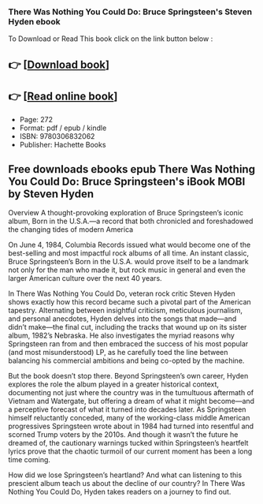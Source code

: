 ### There Was Nothing You Could Do: Bruce Springsteen's Steven Hyden ebook

To Download or Read This book click on the link button below :

## 👉  [**[Download book](http://filesbooks.info/download.php?group=book&from=github.com&id=709138&lnk=1065 "Download book")**]

## 👉  [**[Read online book](http://filesbooks.info/download.php?group=book&from=github.com&id=709138&lnk=1065 "Read online book")**]


* Page: 272
* Format: pdf / epub / kindle
* ISBN: 9780306832062
* Publisher: Hachette Books



## Free downloads ebooks epub There Was Nothing You Could Do: Bruce Springsteen's iBook MOBI by Steven Hyden


Overview
A thought-provoking exploration of Bruce Springsteen’s iconic album, Born in the U.S.A.—a record that both chronicled and foreshadowed the changing tides of modern America
 
 On June 4, 1984, Columbia Records issued what would become one of the best-selling and most impactful rock albums of all time. An instant classic, Bruce Springsteen’s Born in the U.S.A. would prove itself to be a landmark not only for the man who made it, but rock music in general and even the larger American culture over the next 40 years.  
 
 In There Was Nothing You Could Do, veteran rock critic Steven Hyden shows exactly how this record became such a pivotal part of the American tapestry. Alternating between insightful criticism, meticulous journalism, and personal anecdotes, Hyden delves into the songs that made—and didn’t make—the final cut, including the tracks that wound up on its sister album, 1982’s Nebraska. He also investigates the myriad reasons why Springsteen ran from and then embraced the success of his most popular (and most misunderstood) LP, as he carefully toed the line between balancing his commercial ambitions and being co-opted by the machine.
 
 But the book doesn’t stop there. Beyond Springsteen’s own career, Hyden explores the role the album played in a greater historical context, documenting not just where the country was in the tumultuous aftermath of Vietnam and Watergate, but offering a dream of what it might become—and a perceptive forecast of what it turned into decades later. As Springsteen himself reluctantly conceded, many of the working-class middle American progressives Springsteen wrote about in 1984 had turned into resentful and scorned Trump voters by the 2010s. And though it wasn’t the future he dreamed of, the cautionary warnings tucked within Springsteen’s heartfelt lyrics prove that the chaotic turmoil of our current moment has been a long time coming.
 
 How did we lose Springsteen’s heartland? And what can listening to this prescient album teach us about the decline of our country? In There Was Nothing You Could Do, Hyden takes readers on a journey to find out.
  



